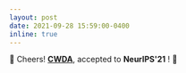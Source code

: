 ```yaml
---
layout: post
date: 2021-09-28 15:59:00-0400
inline: true
---
```


🥳 Cheers! <strong>[CWDA](https://arxiv.org/abs/2004.11627)</strong>,
 accepted to <b>NeurIPS'21</b> ! 🚀

